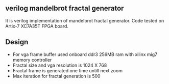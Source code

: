 ## verilog mandelbrot fractal generator
It is verilog implementation of mandelbrot fractal generator.
Code tested on Artix-7 XC7A35T FPGA board.

## Design
- For vga frame buffer used onboard ddr3 256MB ram with xilinx mig7 memory controller
- Fractal size and vga resolution is 1024 X 768
- Fractal frame is generated one time untill next zoom
- Max iteration for fractal generation is 500





